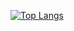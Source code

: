 [![Top Langs](https://github-readme-stats.vercel.app/api/top-langs/?username=brienna&hide=html,Jupyter+Notebook&theme=dark&layout=compact&langs_count=6&card_width=1000)](https://github.com/brienna/readme)

